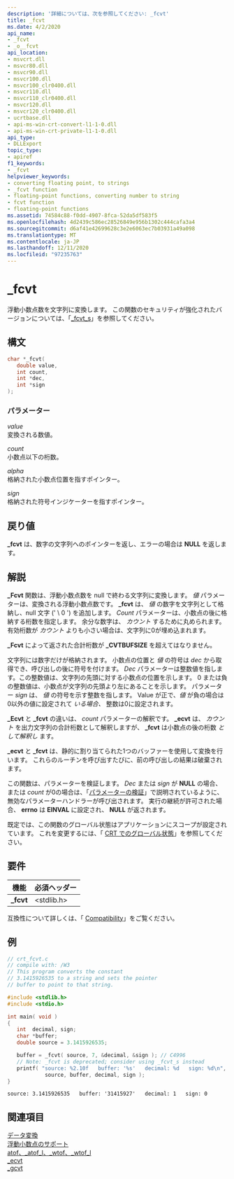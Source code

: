 ```yaml
---
description: '詳細については、次を参照してください: _fcvt'
title: _fcvt
ms.date: 4/2/2020
api_name:
- _fcvt
- _o__fcvt
api_location:
- msvcrt.dll
- msvcr80.dll
- msvcr90.dll
- msvcr100.dll
- msvcr100_clr0400.dll
- msvcr110.dll
- msvcr110_clr0400.dll
- msvcr120.dll
- msvcr120_clr0400.dll
- ucrtbase.dll
- api-ms-win-crt-convert-l1-1-0.dll
- api-ms-win-crt-private-l1-1-0.dll
api_type:
- DLLExport
topic_type:
- apiref
f1_keywords:
- _fcvt
helpviewer_keywords:
- converting floating point, to strings
- _fcvt function
- floating-point functions, converting number to string
- fcvt function
- floating-point functions
ms.assetid: 74584c88-f0dd-4907-8fca-52da5df583f5
ms.openlocfilehash: 4d2439c586ec28526849e956b1302c444cafa3a4
ms.sourcegitcommit: d6af41e42699628c3e2e6063ec7b03931a49a098
ms.translationtype: MT
ms.contentlocale: ja-JP
ms.lasthandoff: 12/11/2020
ms.locfileid: "97235763"
---
```

# <a name="_fcvt"></a>_fcvt

浮動小数点数を文字列に変換します。 この関数のセキュリティが強化されたバージョンについては、「[_fcvt_s](fcvt-s.md)」を参照してください。

## <a name="syntax"></a>構文

```C
char *_fcvt(
   double value,
   int count,
   int *dec,
   int *sign
);
```

### <a name="parameters"></a>パラメーター

*value*<br/>
変換される数値。

*count*<br/>
小数点以下の桁数。

*alpha*<br/>
格納された小数点位置を指すポインター。

*sign*<br/>
格納された符号インジケーターを指すポインター。

## <a name="return-value"></a>戻り値

**_fcvt** は、数字の文字列へのポインターを返し、エラーの場合は **NULL** を返します。

## <a name="remarks"></a>解説

**_Fcvt** 関数は、浮動小数点数を null で終わる文字列に変換します。 *値* パラメーターは、変換される浮動小数点数です。 **_fcvt** は、 *値* の数字を文字列として格納し、null 文字 (' \ 0 ') を追加します。 *Count* パラメーターは、小数点の後に格納する桁数を指定します。 余分な数字は、 *カウント* するために丸められます。 有効桁数が *カウント* よりも小さい場合は、文字列に0が埋め込まれます。

**_Fcvt** によって返された合計桁数が **_CVTBUFSIZE** を超えてはなりません。

文字列には数字だけが格納されます。 小数点の位置と *値* の符号は *dec* から取得でき、呼び出しの後に符号を付けます。 *Dec* パラメーターは整数値を指します。この整数値は、文字列の先頭に対する小数点の位置を示します。 0 または負の整数値は、小数点が文字列の先頭より左にあることを示します。 パラメーター *sign* は、 *値* の符号を示す整数を指します。 Value が正で、*値* が負の場合は0以外の値に設定されて *いる場合、* 整数は0に設定されます。

**_Ecvt** と **_fcvt** の違いは、 *count* パラメーターの解釈です。 **_ecvt** は、 *カウント* を出力文字列の合計桁数として解釈しますが、 **_fcvt** は小数点の後の桁数 *として解釈し* ます。

**_ecvt** と **_fcvt** は、静的に割り当てられた1つのバッファーを使用して変換を行います。 これらのルーチンを呼び出すたびに、前の呼び出しの結果は破棄されます。

この関数は、パラメーターを検証します。 *Dec* または *sign* が **NULL** の場合、または *count* が0の場合は、「[パラメーターの検証](../../c-runtime-library/parameter-validation.md)」で説明されているように、無効なパラメーターハンドラーが呼び出されます。 実行の継続が許可された場合、 **errno** は **EINVAL** に設定され、 **NULL** が返されます。

既定では、この関数のグローバル状態はアプリケーションにスコープが設定されています。 これを変更するには、「 [CRT でのグローバル状態](../global-state.md)」を参照してください。

## <a name="requirements"></a>要件

|機能|必須ヘッダー|
|--------------|---------------------|
|**_fcvt**|\<stdlib.h>|

互換性について詳しくは、「 [Compatibility](../../c-runtime-library/compatibility.md)」をご覧ください。

## <a name="example"></a>例

```C
// crt_fcvt.c
// compile with: /W3
// This program converts the constant
// 3.1415926535 to a string and sets the pointer
// buffer to point to that string.

#include <stdlib.h>
#include <stdio.h>

int main( void )
{
   int  decimal, sign;
   char *buffer;
   double source = 3.1415926535;

   buffer = _fcvt( source, 7, &decimal, &sign ); // C4996
   // Note: _fcvt is deprecated; consider using _fcvt_s instead
   printf( "source: %2.10f   buffer: '%s'   decimal: %d   sign: %d\n",
            source, buffer, decimal, sign );
}
```

```Output
source: 3.1415926535   buffer: '31415927'   decimal: 1   sign: 0
```

## <a name="see-also"></a>関連項目

[データ変換](../../c-runtime-library/data-conversion.md)<br/>
[浮動小数点のサポート](../../c-runtime-library/floating-point-support.md)<br/>
[atof、_atof_l、_wtof、_wtof_l](atof-atof-l-wtof-wtof-l.md)<br/>
[_ecvt](ecvt.md)<br/>
[_gcvt](gcvt.md)<br/>
